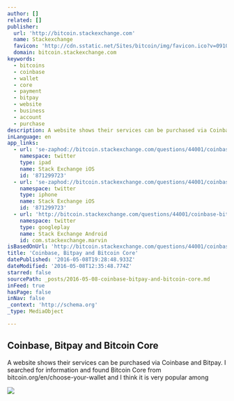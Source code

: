 ```yaml
---
author: []
related: []
publisher:
  url: 'http://bitcoin.stackexchange.com'
  name: Stackexchange
  favicon: 'http://cdn.sstatic.net/Sites/bitcoin/img/favicon.ico?v=0910168c5c65'
  domain: bitcoin.stackexchange.com
keywords:
  - bitcoins
  - coinbase
  - wallet
  - core
  - payment
  - bitpay
  - website
  - business
  - account
  - purchase
description: A website shows their services can be purchased via Coinbase and Bitpay. I searched for information and found Bitcoin Core from bitcoin.org/en/choose-your-wallet and I think it is very popular among
inLanguage: en
app_links:
  - url: 'se-zaphod://bitcoin.stackexchange.com/questions/44001/coinbase-bitpay-and-bitcoin-core'
    namespace: twitter
    type: ipad
    name: Stack Exchange iOS
    id: '871299723'
  - url: 'se-zaphod://bitcoin.stackexchange.com/questions/44001/coinbase-bitpay-and-bitcoin-core'
    namespace: twitter
    type: iphone
    name: Stack Exchange iOS
    id: '871299723'
  - url: 'http://bitcoin.stackexchange.com/questions/44001/coinbase-bitpay-and-bitcoin-core'
    namespace: twitter
    type: googleplay
    name: Stack Exchange Android
    id: com.stackexchange.marvin
isBasedOnUrl: 'http://bitcoin.stackexchange.com/questions/44001/coinbase-bitpay-and-bitcoin-core'
title: 'Coinbase, Bitpay and Bitcoin Core'
datePublished: '2016-05-08T19:28:48.933Z'
dateModified: '2016-05-08T12:35:48.774Z'
starred: false
sourcePath: _posts/2016-05-08-coinbase-bitpay-and-bitcoin-core.md
inFeed: true
hasPage: false
inNav: false
_context: 'http://schema.org'
_type: MediaObject

---
```

<article style=""><h1>Coinbase, Bitpay and Bitcoin Core</h1><p>A website shows their services can be purchased via Coinbase and Bitpay. I searched for information and found Bitcoin Core from bitcoin.org/en/choose-your-wallet and I think it is very popular among</p><img src="http://i.stack.imgur.com/y9Qhk.jpg" /></article>